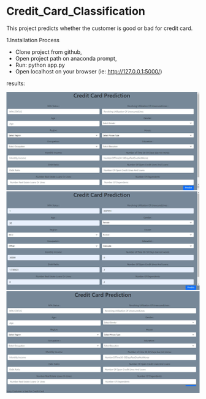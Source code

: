 # Credit_Card_Classification
   This project predicts whether the customer is good or bad for credit card.

 1.Installation Process
  -   Clone project from github,
  -   Open project path on anaconda prompt,
  -   Run: python app.py
  -   Open localhost on your browser (ie: http://127.0.0.1:5000/)

results:

![](assets/screenshot.png)
![](assets/with_data.png)
![](assets/result.png)